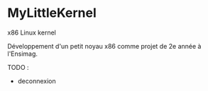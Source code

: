 # MyLittleKernel
x86 Linux kernel

Développement d'un petit noyau x86 comme projet de 2e année à l'Ensimag.

TODO :
- deconnexion